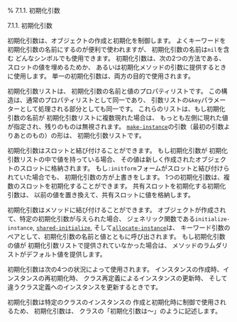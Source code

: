 % 7.1.1. 初期化引数

7.1.1. 初期化引数


初期化引数は、オブジェクトの作成と初期化を制御します。
よくキーワードを初期化引数の名前にするのが便利で使われますが、
初期化引数の名前は`nil`を含む
どんなシンボルでも使用できます。
初期化引数は、次の2つの方法である、
スロットの値を埋めるためか、
あるいは初期化メソッドの引数に提供するときに使用します。
単一の初期化引数は、両方の目的で使用されます。

初期化引数リストは、
初期化引数の名前と値のプロパティリストです。
この構造は、通常のプロパティリストとして同一であり、
引数リストの`&key`パラメーターとして処理される部分としても同一です。
これらのリストは、もし初期化引数の名前が
初期化引数リストに複数現れた場合は、
もっとも左側に現れた値が指定され、残りのものは無視されます。
[`make-instance`](7.7.make-instance.html)の引数（最初の引数よりあとのもの）の形は、
初期化引数リストです。

初期化引数はスロットと結び付けることができます。
もし初期化引数が
初期化引数リストの中で値を持っている場合、
その値は新しく作成されたオブジェクトのスロットに格納されます。
もし`:initform`フォームがスロットと結び付けられていた場合でも、
初期化引数の方が上書きをします。
1つの初期化引数は、複数のスロットを初期化することができます。
共有スロットを初期化する初期化引数は、
以前の値を置き換えて、共有スロットに値を格納します。

初期化引数はメソッドに結び付けることができます。
オブジェクトが作成されて、特定の初期化引数が与えられた場合、
ジェネリック関数である`initialize-instance`,
[`shared-initialize`](7.7.shared-initialize.html), そして[`allocate-instance`](7.7.allocate-instance.html)は、
キーワード引数のペアとして、初期化引数の名前と値とともに呼び出されます。
もし初期化引数の値が
初期化引数リストで提供されていなかった場合は、
メソッドのラムダリストがデフォルト値を提供します。

初期化引数は次の4つの状況によって使用されます。
インスタンスの作成時、インスタンスの再初期化時、
クラス再定義によるインスタンスの更新時、
そして違うクラス定義へのインスタンスを更新するときです。

初期化引数は特定のクラスのインスタンスの
作成と初期化時に制御で使用されるため、
初期化引数は、
クラスの「初期化引数は～」のように記述します。

